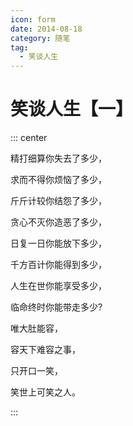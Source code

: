 ```yaml
---
icon: form
date: 2014-08-18
category: 随笔
tag:
  - 笑谈人生
---
```


# 笑谈人生【一】

::: center

精打细算你失去了多少，

求而不得你烦恼了多少，

斤斤计较你结怨了多少，

贪心不灭你造恶了多少，

日复一日你能放下多少，

千方百计你能得到多少，

人生在世你能享受多少，

临命终时你能带走多少?

唯大肚能容，

容天下难容之事，

只开口一笑，

笑世上可笑之人。

:::
